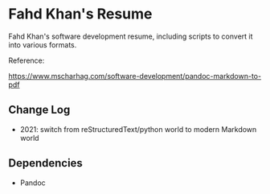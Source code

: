 # Fahd Khan's Resume

Fahd Khan's software development resume, including scripts to convert it into various formats.

Reference:

https://www.mscharhag.com/software-development/pandoc-markdown-to-pdf

## Change Log

 - 2021: switch from reStructuredText/python world to modern Markdown world

## Dependencies

 - Pandoc

